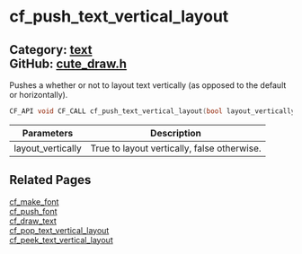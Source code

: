 [](../header.md ':include')

# cf_push_text_vertical_layout

Category: [text](/api_reference?id=text)  
GitHub: [cute_draw.h](https://github.com/RandyGaul/cute_framework/blob/master/include/cute_draw.h)  
---

Pushes a whether or not to layout text vertically (as opposed to the default or horizontally).

```cpp
CF_API void CF_CALL cf_push_text_vertical_layout(bool layout_vertically);
```

Parameters | Description
--- | ---
layout_vertically | True to layout vertically, false otherwise.

## Related Pages

[cf_make_font](/text/cf_make_font.md)  
[cf_push_font](/text/cf_push_font.md)  
[cf_draw_text](/text/cf_draw_text.md)  
[cf_pop_text_vertical_layout](/text/cf_pop_text_vertical_layout.md)  
[cf_peek_text_vertical_layout](/text/cf_peek_text_vertical_layout.md)  
